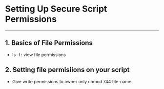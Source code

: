 # Setting Up Secure Script Permissions
----
## 1. Basics of File Permissions
- ls -l : view file permissions

## 2. Setting file permisiions on your script
- Give write permissions to owner only
  chmod 744 file-name